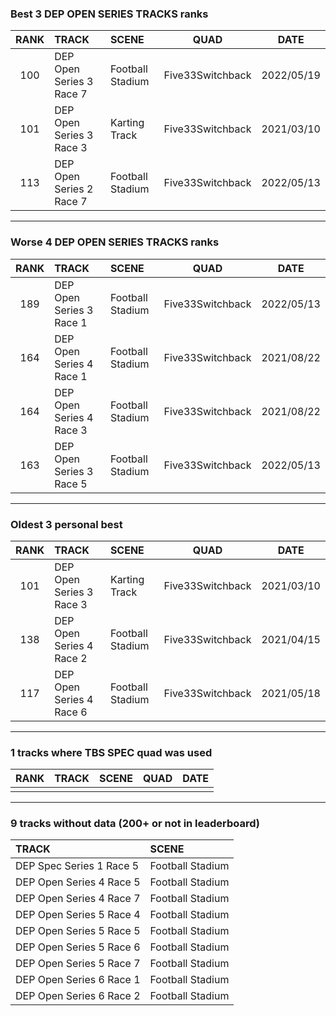 ### Best 3 DEP OPEN SERIES TRACKS ranks
|RANK|TRACK|SCENE|QUAD|DATE|
|:---:|:---|:---|:---:|:---:|
|100|DEP Open Series 3 Race 7|Football Stadium|Five33Switchback|2022/05/19|
|101|DEP Open Series 3 Race 3|Karting Track|Five33Switchback|2021/03/10|
|113|DEP Open Series 2 Race 7|Football Stadium|Five33Switchback|2022/05/13|
---
### Worse 4 DEP OPEN SERIES TRACKS ranks
|RANK|TRACK|SCENE|QUAD|DATE|
|:---:|:---|:---|:---:|:---:|
|189|DEP Open Series 3 Race 1|Football Stadium|Five33Switchback|2022/05/13|
|164|DEP Open Series 4 Race 1|Football Stadium|Five33Switchback|2021/08/22|
|164|DEP Open Series 4 Race 3|Football Stadium|Five33Switchback|2021/08/22|
|163|DEP Open Series 3 Race 5|Football Stadium|Five33Switchback|2022/05/13|
---
### Oldest 3 personal best
|RANK|TRACK|SCENE|QUAD|DATE|
|:---:|:---|:---|:---:|:---:|
|101|DEP Open Series 3 Race 3|Karting Track|Five33Switchback|2021/03/10|
|138|DEP Open Series 4 Race 2|Football Stadium|Five33Switchback|2021/04/15|
|117|DEP Open Series 4 Race 6|Football Stadium|Five33Switchback|2021/05/18|
---
### 1 tracks where TBS SPEC quad was used
|RANK|TRACK|SCENE|QUAD|DATE|
|:---:|:---|:---|:---:|:---:|
||||||
---
### 9 tracks without data (200+ or not in leaderboard)
|TRACK|SCENE|
|:---|:---|
|DEP Spec Series 1 Race 5|Football Stadium|
|DEP Open Series 4 Race 5|Football Stadium|
|DEP Open Series 4 Race 7|Football Stadium|
|DEP Open Series 5 Race 4|Football Stadium|
|DEP Open Series 5 Race 5|Football Stadium|
|DEP Open Series 5 Race 6|Football Stadium|
|DEP Open Series 5 Race 7|Football Stadium|
|DEP Open Series 6 Race 1|Football Stadium|
|DEP Open Series 6 Race 2|Football Stadium|
